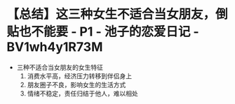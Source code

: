 # 【总结】这三种女生不适合当女朋友，倒贴也不能要 - P1 - 池子的恋爱日记 - BV1wh4y1R73M

-   三种不适合当女朋友的女生特征
    1.  消费水平高，经济压力转移到伴侣身上
    2.  朋友圈子不良，影响女生的生活方式
    3.  情绪不稳定，责任归结于他人，难以相处
